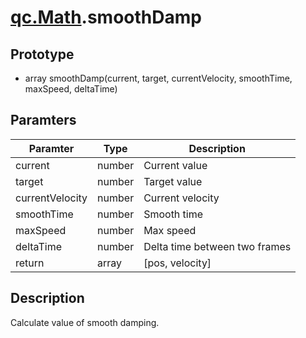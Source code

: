 # [qc.Math](README.md).smoothDamp

## Prototype
* array smoothDamp(current, target, currentVelocity, smoothTime, maxSpeed, deltaTime)

## Paramters
| Paramter | Type | Description |
| ------------- | ------------- | -------------|
| current | number | Current value |
| target | number | Target value |
| currentVelocity | number | Current velocity |
| smoothTime | number | Smooth time |
| maxSpeed | number | Max speed |
| deltaTime | number | Delta time between two frames |
| return | array | [pos, velocity]|

## Description
Calculate value of smooth damping.
